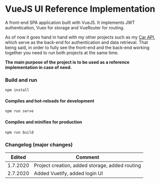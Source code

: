 # VueJS UI Reference Implementation

A front-end SPA application built with VueJS. It implements JWT authentication, Vuex for storage and VueRouter for routing.

As of now it goes hand in hand with my other projects such as my
[Car API](https://github.com/PatriQ94/CarAPITemplate), which serve as the back-end for authentication and data retrieval. That being said, in order to fully see the front-end and the back-end working together you need to run both projects at the same time.

**The main purpose of the project is to be used as a reference implementation in case of need.**

### Build and run

```
npm install
```

#### Compiles and hot-reloads for development

```
npm run serve
```

#### Compiles and minifies for production

```
npm run build
```

### Changelog (major changes)

| Edited   | Comment                                        |
| -------- | ---------------------------------------------- |
| 1.7.2020 | Project creation, added storage, added routing |
| 2.7.2020 | Added Vuetify, added login UI                  |
